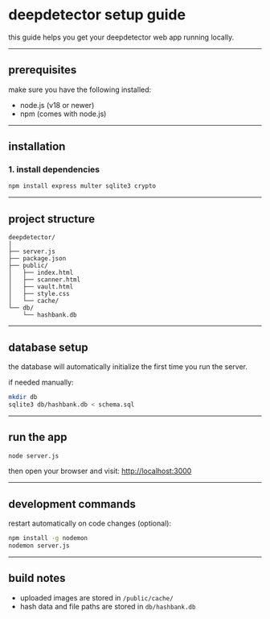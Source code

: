 # deepdetector setup guide

this guide helps you get your deepdetector web app running locally.

---

## prerequisites

make sure you have the following installed:

* node.js (v18 or newer)
* npm (comes with node.js)

---

## installation

### 1. install dependencies

```bash
npm install express multer sqlite3 crypto
```

---

## project structure

```
deepdetector/
│
├── server.js
├── package.json
├── public/
│   ├── index.html
│   ├── scanner.html
│   ├── vault.html
│   ├── style.css
│   └── cache/
└── db/
    └── hashbank.db
```

---

## database setup

the database will automatically initialize the first time you run the server.

if needed manually:

```bash
mkdir db
sqlite3 db/hashbank.db < schema.sql
```

---

## run the app

```bash
node server.js
```

then open your browser and visit:
[http://localhost:3000](http://localhost:3000)

---

## development commands

restart automatically on code changes (optional):

```bash
npm install -g nodemon
nodemon server.js
```

---

## build notes

* uploaded images are stored in `/public/cache/`
* hash data and file paths are stored in `db/hashbank.db`

